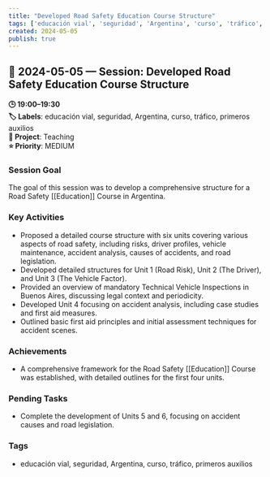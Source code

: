 ```yaml
---
title: "Developed Road Safety Education Course Structure"
tags: ['educación vial', 'seguridad', 'Argentina', 'curso', 'tráfico', 'primeros auxilios']
created: 2024-05-05
publish: true
---
```


## 📅 2024-05-05 — Session: Developed Road Safety Education Course Structure

**🕒 19:00–19:30**  
**🏷️ Labels**: educación vial, seguridad, Argentina, curso, tráfico, primeros auxilios  
**📂 Project**: Teaching  
**⭐ Priority**: MEDIUM  


### Session Goal
The goal of this session was to develop a comprehensive structure for a Road Safety [[Education]] Course in Argentina.

### Key Activities
- Proposed a detailed course structure with six units covering various aspects of road safety, including risks, driver profiles, vehicle maintenance, accident analysis, causes of accidents, and road legislation.
- Developed detailed structures for Unit 1 (Road Risk), Unit 2 (The Driver), and Unit 3 (The Vehicle Factor).
- Provided an overview of mandatory Technical Vehicle Inspections in Buenos Aires, discussing legal context and periodicity.
- Developed Unit 4 focusing on accident analysis, including case studies and first aid measures.
- Outlined basic first aid principles and initial assessment techniques for accident scenes.

### Achievements
- A comprehensive framework for the Road Safety [[Education]] Course was established, with detailed outlines for the first four units.

### Pending Tasks
- Complete the development of Units 5 and 6, focusing on accident causes and road legislation.

### Tags
- educación vial, seguridad, Argentina, curso, tráfico, primeros auxilios
